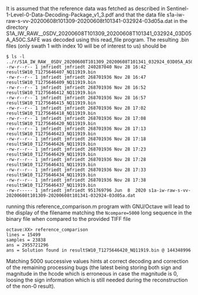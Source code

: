 It is assumed that the reference data was fetched as described in
Sentinel-1-Level-0-Data-Decoding-Package_v1_3.pdf and that the data file
s1a-iw-raw-s-vv-20200608t101309-20200608t101341-032924-03d05a.dat
in the directory
S1A_IW_RAW__0SDV_20200608T101309_20200608T101341_032924_03D05A_A50C.SAFE was 
decoded using this read_file program. The resulting .bin files (only swath 1
with index 10 will be of interest to us) should be
```
$ ls -l ../r/S1A_IW_RAW__0SDV_20200608T101309_20200608T101341_032924_03D05A_A50C.SAFE
-rw-r--r-- 1 jmfriedt jmfriedt 240287040 Nov 28 16:42 resultSW10_T1275646407_NQ11919.bin
-rw-r--r-- 1 jmfriedt jmfriedt 268701936 Nov 28 16:47 resultSW10_T1275646409_NQ11919.bin
-rw-r--r-- 1 jmfriedt jmfriedt 268701936 Nov 28 16:52 resultSW10_T1275646412_NQ11919.bin
-rw-r--r-- 1 jmfriedt jmfriedt 268701936 Nov 28 16:57 resultSW10_T1275646415_NQ11919.bin
-rw-r--r-- 1 jmfriedt jmfriedt 268701936 Nov 28 17:02 resultSW10_T1275646418_NQ11919.bin
-rw-r--r-- 1 jmfriedt jmfriedt 268701936 Nov 28 17:08 resultSW10_T1275646420_NQ11919.bin
-rw-r--r-- 1 jmfriedt jmfriedt 268701936 Nov 28 17:13 resultSW10_T1275646423_NQ11919.bin
-rw-r--r-- 1 jmfriedt jmfriedt 268701936 Nov 28 17:18 resultSW10_T1275646426_NQ11919.bin
-rw-r--r-- 1 jmfriedt jmfriedt 268701936 Nov 28 17:23 resultSW10_T1275646429_NQ11919.bin
-rw-r--r-- 1 jmfriedt jmfriedt 268701936 Nov 28 17:28 resultSW10_T1275646431_NQ11919.bin
-rw-r--r-- 1 jmfriedt jmfriedt 268701936 Nov 28 17:33 resultSW10_T1275646434_NQ11919.bin
-rw-r--r-- 1 jmfriedt jmfriedt 268701936 Nov 28 17:38 resultSW10_T1275646437_NQ11919.bin
-rw-r----- 1 jmfriedt jmfriedt 951769796 Jun  8  2020 s1a-iw-raw-s-vv-20200608t101309-20200608t101341-032924-03d05a.dat
```
running this reference_comparison.m program with GNU/Octave will lead to the display of the filename
matching the ``Ncompare=5000`` long sequence in the binary file when compared to the provided TIFF file
```
octave:XX> reference_comparison
lines = 15499
samples = 23838
ans = 2955721296
ans = Solution found in resultSW10_T1275646420_NQ11919.bin @ 144348996
```
Matching 5000 successive values hints at correct decoding and correction of the remaining processing
bugs (the latest being storing both sign and magnitude in the hcode which is erroneous in case the
magnitude is 0, loosing the sign information which is still needed during the reconstruction
of the non-0 result).
